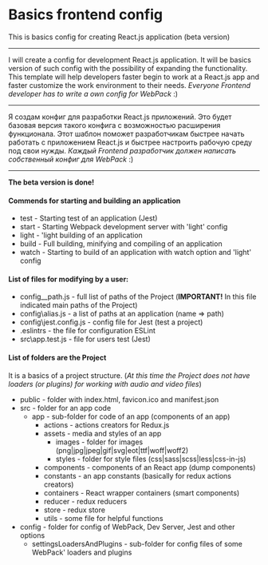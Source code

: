 # Basics frontend config

This is basics config for creating React.js application (beta version)

---

I will create a config for development React.js application. 
It will be basics version of such config with the possibility of expanding the functionality. 
This template will help developers faster begin to work at a React.js app and faster customize the work environment to their needs. 
_Everyone Frontend developer has to write a own config for WebPack_ :) 

---

Я создам конфиг для разработки React.js приложений. 
Это будет базовая версия такого конфига с возможностью расширения функционала. 
Этот шаблон поможет разработчикам быстрее начать работать с приложением React.js и быстрее настроить рабочую среду под свои нужды. 
_Каждый Frontend разработчик должен написать собственный конфиг для WebPack_ :)

---

**The beta version is done!**

#### Commends for starting and building an application
+ test - Starting test of an application (Jest)
+ start - Starting Webpack development server with 'light' config
+ light - 'light building of an application
+ build - Full building, minifying and compiling of an application
+ watch - Starting to build of an application with watch option and 'light' config

#### List of files for modifying by a user:
- config\__path.js - full list of paths of the Project (**IMPORTANT!** In this file indicated main paths of the Project)
- config\alias.js - a list of paths at an application (name => path)
- config\jest.config.js - config file for Jest (test a project)
- .eslintrs - the file for configuration ESLint
- src\app.test.js - file for users test (Jest)

#### List of folders are the Project
It is a basics of a project structure. (_At this time the Project does not 
have loaders (or plugins) for working with audio and video files_)

+ public - folder with index.html, favicon.ico and manifest.json
+ src - folder for an app code
    + app - sub-folder for code of an app (components of an app)
        + actions - actions creators for Redux.js
        + assets - media and styles of an app
            + images - folder for images (png|jpg|jpeg|gif|svg|eot|ttf|woff|woff2)
            + styles - folder for style files (css|sass|scss|less|css-in-js)
        + components - components of an React app (dump components)
        + constants - an app constants (basically for redux actions creators)
        + containers - React wrapper containers (smart components)
        + reducer - redux reducers
        + store - redux store
        + utils - some file for helpful functions
+ config - folder for config of WebPack, Dev Server, Jest and other options
    + settingsLoadersAndPlugins - sub-folder for config files of some WebPack' loaders and plugins
